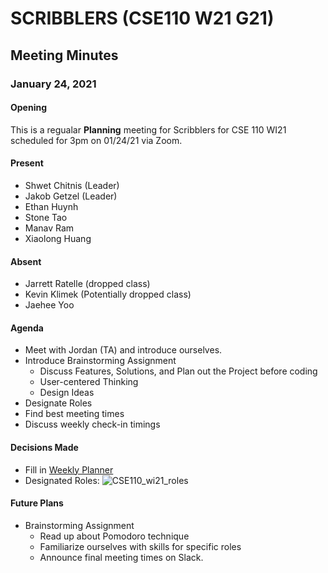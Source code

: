 # SCRIBBLERS (CSE110 W21 G21)
## Meeting Minutes
### January 24, 2021

#### Opening

This is a regualar **Planning** meeting for Scribblers for CSE 110 WI21 scheduled for 3pm on 01/24/21 via Zoom.

#### Present

 - Shwet Chitnis (Leader)
 - Jakob Getzel (Leader)
 - Ethan Huynh
 - Stone Tao
 - Manav Ram
 - Xiaolong Huang

#### Absent

 - Jarrett Ratelle (dropped class)
 - Kevin Klimek (Potentially dropped class)
 - Jaehee Yoo

#### Agenda

 - Meet with Jordan (TA) and introduce ourselves.
 - Introduce Brainstorming Assignment
    - Discuss Features, Solutions, and Plan out the Project before coding
    - User-centered Thinking
    - Design Ideas
 - Designate Roles
 - Find best meeting times
 - Discuss weekly check-in timings

#### Decisions Made

 - Fill in [Weekly Planner](https://lettucemeet.com/l/agRxJ)
 - Designated Roles:
 ![CSE110_wi21_roles](https://user-images.githubusercontent.com/60715649/106401152-6b0c0380-63d7-11eb-9762-543ad39720aa.png)


#### Future Plans

 - Brainstorming Assignment
   - Read up about Pomodoro technique
   - Familiarize ourselves with skills for specific roles
   - Announce final meeting times on Slack.


